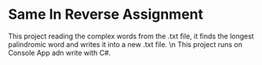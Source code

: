   <h1>Same In Reverse Assignment</h1>
  This project reading the complex words from the .txt file, it finds the longest palindromic word and writes it into a new .txt file.
  \n This project runs on Console App adn write with C#.
